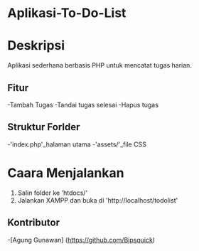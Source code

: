 # Aplikasi-To-Do-List

# Deskripsi
Aplikasi sederhana berbasis PHP untuk mencatat tugas harian.

## Fitur
-Tambah Tugas
-Tandai tugas selesai
-Hapus tugas

## Struktur Forlder
-'index.php'_halaman utama
-'assets/'_file CSS

# Caara Menjalankan
1. Salin folder ke 'htdocs/'
2. Jalankan XAMPP dan buka di 'http://localhost/todolist'

## Kontributor
-[Agung Gunawan] (https://github.com/Bipsquick)
